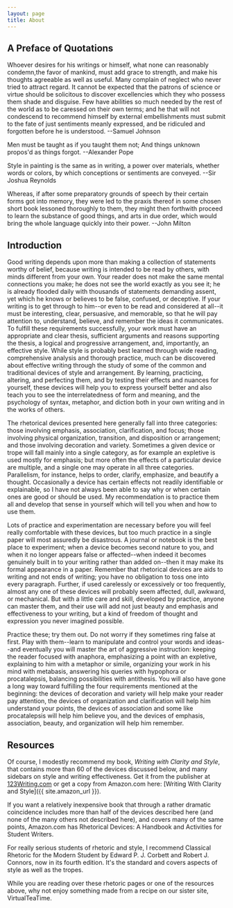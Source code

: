 ```yaml
---
layout: page
title: About
---
```


## A Preface of Quotations

Whoever desires for his writings or himself, what none can reasonably condemn,the favor of mankind, must add grace to strength, and make his thoughts agreeable as well as useful. Many complain of neglect who never tried to attract regard. It cannot be expected that the patrons of science or virtue should be solicitous to discover excellencies which they who possess them shade and disguise. Few have abilities so much needed by the rest of the world as to be caressed on their own terms; and he that will not condescend to recommend himself by external embellishments must submit to the fate of just sentiments meanly expressed, and be ridiculed and forgotten before he is understood. --Samuel Johnson

Men must be taught as if you taught them not; And things unknown propos'd as things forgot. --Alexander Pope

Style in painting is the same as in writing, a power over materials, whether words or colors, by which conceptions or sentiments are conveyed. --Sir Joshua Reynolds

Whereas, if after some preparatory grounds of speech by their certain forms got into memory, they were led to the praxis thereof in some chosen short book lessoned thoroughly to them, they might then forthwith proceed to learn the substance of good things, and arts in due order, which would bring the whole language quickly into their power. --John Milton

## Introduction

Good writing depends upon more than making a collection of statements worthy of belief, because writing is intended to be read by others, with minds different from your own. Your reader does not make the same mental connections you make; he does not see the world exactly as you see it; he is already flooded daily with thousands of statements demanding assent, yet which he knows or believes to be false, confused, or deceptive. If your writing is to get through to him--or even to be read and considered at all--it must be interesting, clear, persuasive, and memorable, so that he will pay attention to, understand, believe, and remember the ideas it communicates. To fulfill these requirements successfully, your work must have an appropriate and clear thesis, sufficient arguments and reasons supporting the thesis, a logical and progressive arrangement, and, importantly, an effective style.
While style is probably best learned through wide reading, comprehensive analysis and thorough practice, much can be discovered about effective writing through the study of some of the common and traditional devices of style and arrangement. By learning, practicing, altering, and perfecting them, and by testing their effects and nuances for yourself, these devices will help you to express yourself better and also teach you to see the interrelatedness of form and meaning, and the psychology of syntax, metaphor, and diction both in your own writing and in the works of others.

The rhetorical devices presented here generally fall into three categories: those involving emphasis, association, clarification, and focus; those involving physical organization, transition, and disposition or arrangement; and those involving decoration and variety. Sometimes a given device or trope will fall mainly into a single category, as for example an expletive is used mostly for emphasis; but more often the effects of a particular device are multiple, and a single one may operate in all three categories. Parallelism, for instance, helps to order, clarify, emphasize, and beautify a thought. Occasionally a device has certain effects not readily identifiable or explainable, so I have not always been able to say why or when certain ones are good or should be used. My recommendation is to practice them all and develop that sense in yourself which will tell you when and how to use them.

Lots of practice and experimentation are necessary before you will feel really comfortable with these devices, but too much practice in a single paper will most assuredly be disastrous. A journal or notebook is the best place to experiment; when a device becomes second nature to you, and when it no longer appears false or affected--when indeed it becomes genuinely built in to your writing rather than added on--then it may make its formal appearance in a paper. Remember that rhetorical devices are aids to writing and not ends of writing; you have no obligation to toss one into every paragraph. Further, if used carelessly or excessively or too frequently, almost any one of these devices will probably seem affected, dull, awkward, or mechanical. But with a little care and skill, developed by practice, anyone can master them, and their use will add not just beauty and emphasis and effectiveness to your writing, but a kind of freedom of thought and expression you never imagined possible.

Practice these; try them out. Do not worry if they sometimes ring false at first. Play with them--learn to manipulate and control your words and ideas--and eventually you will master the art of aggressive instruction: keeping the reader focused with anaphora, emphasizing a point with an expletive, explaining to him with a metaphor or simile, organizing your work in his mind with metabasis, answering his queries with hypophora or procatalepsis, balancing possibilities with antithesis. You will also have gone a long way toward fulfilling the four requirements mentioned at the beginning: the devices of decoration and variety will help make your reader pay attention, the devices of organization and clarification will help him understand your points, the devices of association and some like procatalepsis will help him believe you, and the devices of emphasis, association, beauty, and organization will help him remember.

## Resources

Of course, I modestly recommend my book, <em>Writing with Clarity and Style</em>, that contains more than 60 of the devices discussed below, and many sidebars on style and writing effectiveness. Get it from the publisher at [123Writing.com](https://www.123writing.com/) or get a copy from Amazon.com here: [Writing With Clarity and Style]({{ site.amazon_url }}).

If you want a relatively inexpensive book that through a rather dramatic coincidence includes more than half of the devices described here (and none of the many others not described here), and covers many of the same points, Amazon.com has Rhetorical Devices: A Handbook and Activities for Student Writers.

For really serious students of rhetoric and style, I recommend Classical Rhetoric for the Modern Student by Edward P. J. Corbett and Robert J. Connors, now in its fourth edition. It's the standard and covers aspects of style as well as the tropes. 

While you are reading over these rhetoric pages or one of the resources above, why not enjoy something made from a recipe on our sister site, VirtualTeaTime. 